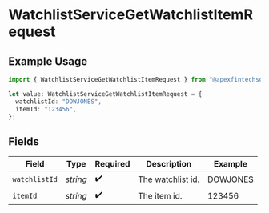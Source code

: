 # WatchlistServiceGetWatchlistItemRequest

## Example Usage

```typescript
import { WatchlistServiceGetWatchlistItemRequest } from "@apexfintechsolutions/ascend-sdk/models/operations";

let value: WatchlistServiceGetWatchlistItemRequest = {
  watchlistId: "DOWJONES",
  itemId: "123456",
};
```

## Fields

| Field              | Type               | Required           | Description        | Example            |
| ------------------ | ------------------ | ------------------ | ------------------ | ------------------ |
| `watchlistId`      | *string*           | :heavy_check_mark: | The watchlist id.  | DOWJONES           |
| `itemId`           | *string*           | :heavy_check_mark: | The item id.       | 123456             |
